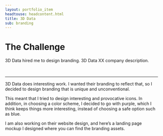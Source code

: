 ```yaml
---
layout: portfolio_item
headtouse: headcontent.html
title: 3D Data
sub: branding
---
```

# The Challenge

3D Data hired me to design branding. 3D Data XX company description.   

<br>
<hr class="style-six">

3D Data does interesting work. I wanted their branding to reflect that, so I decided to design branding that is unique and unconventional. 

This meant that I tried to design interesting and provocative icons. In addition, in choosing a color scheme, I decided to go with purple, which I think keeps things more interesting, instead of choosing a safe option such as blue. 

I am also working on their website design, and here’s a landing page mockup I designed where you can find the branding assets. 

<div class="branding"></div> 